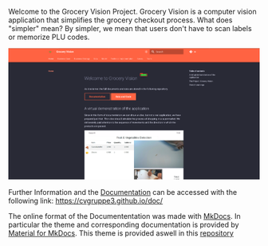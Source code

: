 Welcome to the Grocery Vision Project. 
Grocery Vision is a computer vision application that simplifies the grocery checkout process.
What does "simpler" mean? By simpler, we mean that users don't have to scan labels or memorize PLU codes.

![Home](/Grocery_Vision_home.png)

Further Information and the [Documentation](https://cvgruppe3.github.io/doc/) can be accessed with the following link: 
https://cvgruppe3.github.io/doc/

The online format of the Documententation was made with [MkDocs](https://www.mkdocs.org/getting-started/).
In particular the theme and corresponding documentation is provided by [Material for MkDocs](https://squidfunk.github.io/mkdocs-material/).
This theme is provided aswell in this [repository](https://github.com/squidfunk/mkdocs-material)
